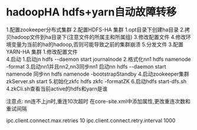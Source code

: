 # hadoopHA hdfs+yarn自动故障转移
1.配置zookeeper分布式集群
2.配置HDFS-HA 集群
    1.opt目录下创建ha目录
    2.拷贝hadoop文件到ha目录下(注意文件的所属主和所属组)
    3.修改配置文件
    4.修改环境变量为当前的ha的hadoop,否则可能导致之前的集群崩溃
    5.分发文件
3.配置YARN-HA 集群
    1.修改配置文件    
4.启动
    1.启动jn
    hdfs --daemon start journalnode
    2.格式化nn1
    hdfs namenode -format
    3.启动nn1并且nn2,nn3同步nn1
    启动nn
    hdfs --daemon start namenode
    同步nn
    hdfs namenode -bootstrapStandby
    4.启动zookeeper集群
    zkServer.sh start
    5.初始化zkfc
    hdfs zkfc -formatZK
    6.启动hdfs
    start-dfs.sh
4.zkCli.sh查看当前active的hdfs和yarn是谁


注意点:
    nn连不上jn时,重连10次超时
在core-site.xml中添加属性,更改重连次数和重试间隔
<!-- NN连接JN重试次数，默认是10次 -->
<property>
  <name>ipc.client.connect.max.retries</name>
  <value>10</value>
</property>
<!-- 重试时间间隔，默认1s -->
<property>
  <name>ipc.client.connect.retry.interval</name>
  <value>1000</value>
</property>


